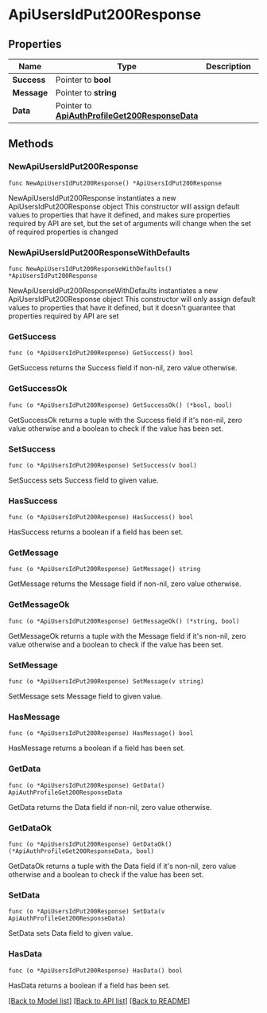 # ApiUsersIdPut200Response

## Properties

Name | Type | Description | Notes
------------ | ------------- | ------------- | -------------
**Success** | Pointer to **bool** |  | [optional] 
**Message** | Pointer to **string** |  | [optional] 
**Data** | Pointer to [**ApiAuthProfileGet200ResponseData**](ApiAuthProfileGet200ResponseData.md) |  | [optional] 

## Methods

### NewApiUsersIdPut200Response

`func NewApiUsersIdPut200Response() *ApiUsersIdPut200Response`

NewApiUsersIdPut200Response instantiates a new ApiUsersIdPut200Response object
This constructor will assign default values to properties that have it defined,
and makes sure properties required by API are set, but the set of arguments
will change when the set of required properties is changed

### NewApiUsersIdPut200ResponseWithDefaults

`func NewApiUsersIdPut200ResponseWithDefaults() *ApiUsersIdPut200Response`

NewApiUsersIdPut200ResponseWithDefaults instantiates a new ApiUsersIdPut200Response object
This constructor will only assign default values to properties that have it defined,
but it doesn't guarantee that properties required by API are set

### GetSuccess

`func (o *ApiUsersIdPut200Response) GetSuccess() bool`

GetSuccess returns the Success field if non-nil, zero value otherwise.

### GetSuccessOk

`func (o *ApiUsersIdPut200Response) GetSuccessOk() (*bool, bool)`

GetSuccessOk returns a tuple with the Success field if it's non-nil, zero value otherwise
and a boolean to check if the value has been set.

### SetSuccess

`func (o *ApiUsersIdPut200Response) SetSuccess(v bool)`

SetSuccess sets Success field to given value.

### HasSuccess

`func (o *ApiUsersIdPut200Response) HasSuccess() bool`

HasSuccess returns a boolean if a field has been set.

### GetMessage

`func (o *ApiUsersIdPut200Response) GetMessage() string`

GetMessage returns the Message field if non-nil, zero value otherwise.

### GetMessageOk

`func (o *ApiUsersIdPut200Response) GetMessageOk() (*string, bool)`

GetMessageOk returns a tuple with the Message field if it's non-nil, zero value otherwise
and a boolean to check if the value has been set.

### SetMessage

`func (o *ApiUsersIdPut200Response) SetMessage(v string)`

SetMessage sets Message field to given value.

### HasMessage

`func (o *ApiUsersIdPut200Response) HasMessage() bool`

HasMessage returns a boolean if a field has been set.

### GetData

`func (o *ApiUsersIdPut200Response) GetData() ApiAuthProfileGet200ResponseData`

GetData returns the Data field if non-nil, zero value otherwise.

### GetDataOk

`func (o *ApiUsersIdPut200Response) GetDataOk() (*ApiAuthProfileGet200ResponseData, bool)`

GetDataOk returns a tuple with the Data field if it's non-nil, zero value otherwise
and a boolean to check if the value has been set.

### SetData

`func (o *ApiUsersIdPut200Response) SetData(v ApiAuthProfileGet200ResponseData)`

SetData sets Data field to given value.

### HasData

`func (o *ApiUsersIdPut200Response) HasData() bool`

HasData returns a boolean if a field has been set.


[[Back to Model list]](../README.md#documentation-for-models) [[Back to API list]](../README.md#documentation-for-api-endpoints) [[Back to README]](../README.md)


